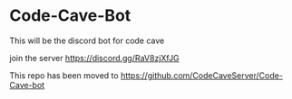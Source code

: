 # Code-Cave-Bot
This will be the discord bot for code cave

join the server https://discord.gg/RaV8zjXfJG

This repo has been moved to https://github.com/CodeCaveServer/Code-Cave-bot
